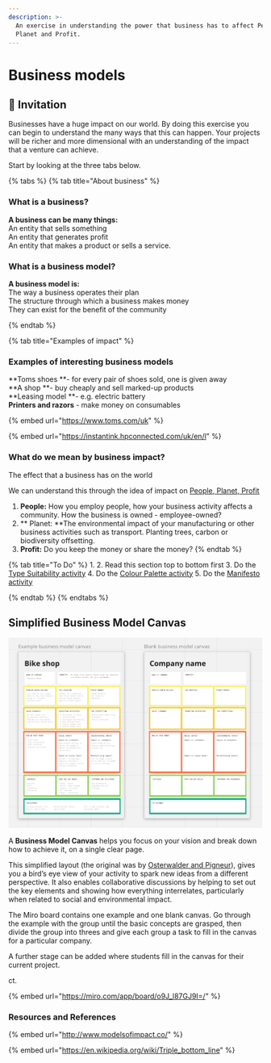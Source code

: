 ```yaml
---
description: >-
  An exercise in understanding the power that business has to affect People,
  Planet and Profit.
---
```


# Business models

## :dart: **Invitation**

Businesses have a huge impact on our world. By doing this exercise you can begin to understand the many ways that this can happen. Your projects will be richer and more dimensional with an understanding of the impact that a venture can achieve.

Start by looking at the three tabs below.

{% tabs %}
{% tab title="About business" %}
### What is a business?

**A business can be many things:**\
An entity that sells something\
An entity that generates profit\
An entity that makes a product or sells a service.

### What is a business model?

**A business model is:**\
The way a business operates their plan\
The structure through which a business makes money\
They can exist for the benefit of the community


{% endtab %}

{% tab title="Examples of impact" %}
### Examples of interesting business models

**Toms shoes **- for every pair of shoes sold, one is given away\
**A shop **- buy cheaply and sell marked-up products\
**Leasing model **- e.g. electric battery\
**Printers and razors** - make money on consumables

{% embed url="https://www.toms.com/uk" %}

{% embed url="https://instantink.hpconnected.com/uk/en/l" %}

### What do we mean by business impact?

The effect that a business has on the world

We can understand this through the idea of impact on [People, Planet, Profit](../distribute/people-planet-profit.md)

1. **People:** How you employ people, how your business activity affects a community. How the business is owned - employee-owned?
2. ** Planet: **The environmental impact of your manufacturing or other business activities such as transport. Planting trees, carbon or biodiversity offsetting.
3. **Profit:** Do you keep the money or share the money?
{% endtab %}

{% tab title="To Do" %}
1.
2. Read this section top to bottom first
3. Do the [Type Suitability activity](exercise-business.md#type-suitability-activity)
4. Do the [Colour Palette activity](../session-2/your-graphic-identity.md#colour-palette-activity)
5.  Do the [Manifesto activity](../session-2/your-graphic-identity.md#making-your-manifesto)


{% endtab %}
{% endtabs %}



## Simplified Business Model Canvas

![Screenshot from Miro board](<../.gitbook/assets/image (31).png>)

A **Business Model Canvas** helps you focus on your vision and break down how to achieve it, on a single clear page.

This simplified layout (the original was by [Osterwalder and Pigneur](https://en.wikipedia.org/wiki/Business\_Model\_Canvas)), gives you a bird’s eye view of your activity to spark new ideas from a different perspective. It also enables collaborative discussions by helping to set out the key elements and showing how everything interrelates, particularly when related to social and environmental impact.

The Miro board contains one example and one blank canvas. Go through the example with the group until the basic concepts are grasped, then divide the group into threes and give each group a task to fill in the canvas for a particular company.&#x20;

A further stage can be added where students fill in the canvas for their current project.

ct.

{% embed url="https://miro.com/app/board/o9J_l87GJ9I=/" %}





###

### Resources and References

{% embed url="http://www.modelsofimpact.co/" %}

{% embed url="https://en.wikipedia.org/wiki/Triple_bottom_line" %}

